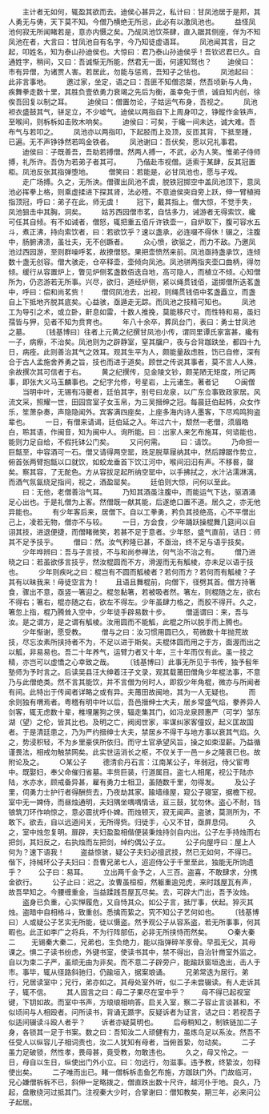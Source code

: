 <!-- { "loadSidebar": true } -->
　　主计者无如何，辄盈其欲而去。迪侯心甚异之，私计曰：甘凤池居于是邦，其人勇无与俦，天下莫不知。今僧乃横绝无所忌，此必有以激凤池也。 
　　益怪凤池何寂无所闻睹若是，意亦内慑之矣。乃觇凤池饮茶肆，直入踞其侧座，佯为不知凤池在者，大言曰：甘凤池自有名字，今乃知徒虚语耳。 
　　凤池闻其言，目之起，叩姓名，知为泰山孙迪侯也。大惊曰：君乃泰山孙迪侯乎！吾钦迟君已久。自通姓字，稍间，又曰：吾诚惭无所能，然君无一面，何遽知驽也？ 
　　迪侯曰：市有异僧，为诸贾人害。若居此，勿能与惩焉，吾知子之怯也。 
　　凤池起曰：此非言事地。 
　　邀过家，坐定，语之曰：吾匪不知僧恣桀，然吾顷新与人角，疾舞拳走数十里，其胜负壹依勇力衰竭之先后为衡，虽幸免于偾，诚自知内创，徐俟吾回复以制之耳。 
　　迪侯曰：僧置勿论，子姑运气布身，吾视之。 
　　凤池袒衣盛鼓其气，骈足立，不少嘘气。迪侯以两指自下上周身叩之，铮鏦作金铁声，至喉间，则柝柝如击败木响矣。 
　　迪侯曰：可矣，于纔一间未达，诚大难。吾布气与若叩之。 
　　凤池亦以两指叩，下起胫而上及顶，反匝其背，下抵至踵，已遍。无不声铮铮然若鸣金铁者。 
　　凤池谢曰：吾伏矣，愿以兄礼事君。 
　　迪侯曰：子既善吾，吾助若搏僧。然两人搏一，不武，必为人笑。惟弟子侍师搏，礼所许。吾伪为若弟子者其可。 
　　乃偕赴市视僧。适索于某肆，反其冠置柜。凤池反张其指弹堕地。 
　　僧笑曰：若能是，必甘凤池也，愿与子戏。 
　　走广场搏。久之，无所泱。僧骤出凤池不虞，脱铁冠掷空中盖凤池顶下，意凤池必挥拳上格，则乘虚揉进下探其肾，法必殪。不意迪侯突自旁上跃，伸一臂植拇指顶冠，呼曰：弟子在此，师无虞！ 
　　冠下，戴其指上。僧大惊，不觉手失，凤池狙击中其胸，洞矣。 
　　姑苏西园僧市茗，自怙多力，诫游者无得索饮，纔可任其自倾。有不如诫者，僧怒，辄把重五佰斤许铁壶一，自炉取下，腹可容水五斗，煮正沸，持向索饮者，曰：若欲饮乎？速以盏承，必连啜不得休！辍之，注腹中，肠腑沸溃，虽壮夫，无不创蹶者。 
　　众心愤，欲驱之，而力不敌。乃邀凤池过西园游，至则群噪呼茗，故撩僧怒。果把壶愤然来前。凤池亟持盏承饮，连倾数十盏无创容。僧大骇走，仓卒释壶，壶倾向凤池。凤池骈两指夹壶口曲柄，得勿倾。缓行从容置炉上，瞥见炉侧茗盏数佰迭自地，高可隐人，而植立不倾。心知僧所为，仍恣游若无所事。兴尽，欲归，道经炉侧，紧以绳贯钱佰，遥掷僧所迭茗盏中，呼曰：偿和尚茗赀！ 
　　僧伺凤池去，出视，则绳贯钱佰中茗盏矗立，而盏自上下抵地齐脱其底矣。心益骇，亟遁走无踪。而凤池之技精可知也。 
　　凤池工为导引之术，或立卧，鼾息如雷，十数人推挽，莫能移尺寸。而性特和易，虽妇孺皆与狎，见者不知为贲育也。 
　　年八十余卒，葬凤台门，表曰：勇士甘凤池之墓。 
　　〔钱基博曰〕往者上元黄之纪撰甘凤池小传，谓同里谭氏家富甚，纔有一子，病瘵，不治矣。凤池则为之辟静室，窒其牖户，夜与合背跏趺坐，都四十九日，病痊。此则善治其气之效耳。观其生平为人，颇能量敌虑胜，饬已自修，深有合于古人孟施舍养勇之旨，技也而进于道矣。顾世之传说其事者，莫不言人人殊，余故撰次其可信者于右。 
　　黄之纪撰传，见金陵文钞，颇芜陋无矩度，所记两事，即张大义马玉麟事也。之纪字允修，号星岩，上元诸生。著者记 
　　○闽僧 
　　当明中叶，无锡有冯夔者，廷伯其字，别号曰龙泉，以广东佥事致政家居。风流文采，照耀一世，田园宫室子女玉帛，为三吴搢绅之冠。每晨廷伯起帏，众女作乐，笙萧杂奏，声隐隐闻外。宾客满四座矣，上座多海内诗人墨客，下尽鸡鸣狗盗辈也。 
　　一日，有僧来请谒，廷伯延之入。年过六十，颓然一老僧，须眉皓白，聆其语，作闽音，知为闽中人。询所能。曰：出家人来乞布施耳，何谘能也，能则力足自给，不假托钵公门矣。 
　　又问何需。 
　　曰：请饮。 
　　乃命担一巨甔至，中容酒可一石。僧又请得两空罂，跣足脱草屦纳其中，然后蹲踞作势立，俯首张两臂抱甔以口就饮，如蛟龙垂首下饮江河中，喉间汩汩有声。不移晷，罄矣。察其容，了无酡色。方从容拔足起所纳空罂中，以手拂拭之，水汁沾濡淋漓，而酒气氛氤绕足指间，视之，酒盈罂矣。 
　　廷伯则大惊，问何以至此。 
　　曰：无他，老僧善治气耳。 
　　乃知其酒虽注腹中，而能运气下达，驱酒涌足心出也。于是礼僧为上客。然僧既一献其能，后遂绝口置不道。居久之，亦无他异能也。 
　　有少年客后来，居僧下。自以工拳勇，矜负其技绝高，心不平僧出己上，凌若无物，僧亦不与较。 
　　一日，方会食，少年踊跃操棍舞几筵间以自诩其技，进退便捷，而僧睹微笑，若甚不足于意者。少年怒，盛气直前，诘日：师其不足予技乎。 
　　僧曰：然。汝气矜隆已甚，不亟治，终不足与语乎技矣。 
　　少年哗辨曰：吾与子言技，不与和尚参禅法，何气治不治之有。 
　　僧乃进晓之曰：若虽欲侈言技乎，然汝棍圆而不方，滑渥而无有觚棱，亦未足以语于技也。 
　　少年则疾叱之曰：棍岂有不圆而觚棱者？若何而方？若何而有觚棱？子其有以昧我来！毋徒空言为！ 
　　且语且舞棍前，向僧下，径劈其首。僧方持箸食，骤出不意，亟竖一箸迎之。棍忽黏箸，若被吸者然。箸左，则棍随之左，欲右不得右；箸右，棍亦随之右，欲左不得左。少年虽肆力格之，而胶不得开。久之，箸忽上指，棍乃腾耸入空中，少年徒手辟易数十步。 
　　僧遥谓曰：来，吾与汝。是之谓方，是之谓有觚棱。汝用圆而不能觚，此棍之所以脱手而上腾也。 
　　少年惭谢，愿受教。 
　　僧与之曰：汝习惯用圆已久，苟微数十年抛荒故技，尽忘汝素所挟持者不为，不足以进于斯矣。夫棍体圆而用之于方，面渥而出之以觚，非易易也。吾二十年养气，运臂力者又十年，三十年而仅有此。虽一技之精，亦岂可以虚憍之心幸致之哉。 
　　〔钱基博曰〕此事无所见于书传，独予髫年塾师为予时言之。后读吴县汪大绅着汪子文录，观其载莆田僧角少年棍法事，不意乃与此僧绝类。然不言其能饮，并不言僧为何时人，即叙少年角棍，微亦与所闻者有间。此特出于传闻者详略之或有异。夫莆田故闽地，其为一人无疑也。 
　　而余则独有喟焉者。粤稽有明中叶以后，吾邑搢绅士大夫，居乡常盛气焰，豢养异人剑客，辄无虑数十辈，椎埋屠狗之侠，辐走集其门，如冯龙泉顾惠严（可学）邹东湖（望）之伦，皆其比也。及明之亡，阀阅世家，率谋纠家客僮奴，起义匡故国者。于是清廷患之，乃为严约搢绅士大夫，禁居乡不得干与地方事以衰其气焰。久之，势浸积轻，不为乡里豪侠所依归。而守土官承望风旨，操之如束湿薪。乃益循谨畏法，相戒勿触禁网矣。此实世运消长之枢，不仅关于一邑一乡之隆衰已也。故附论及之。 
　　○某公子 
　　德清俞丹石言：江南某公子，年弱冠，侍父宦粤中。既娶妇，奉父命催归省墓。丰赀巨装，行道属目。盗七人相尾，视公于陆亦陆，水亦水，顾戒备异甚，雇有勇力士相卫，虽随数千里，勿得发。 
　　及公子里，伺勇力士护行者得酬赀去，乃夜劫其家。踰墙缘屋，窥公子寝室，据檐下视。室中无一婢侍，而昼烛通明，夫妇隅坐喁喁情话，亘三鼓，犹勿休。盗心不耐，铛锒筑刀环作响惊之，意必震扰呼仆婢。而烛顿灭，寂无闻声。盗骇，莫测所为，不敢下。欲去，自以远道间关，无所得赀。归徒手，心又不甘，亟屏息伺。 
　　久之，室中烛忽复明。扉辟，夫妇盈盈相偕便装秉烛持剑自内出。公子左手持烛而右把剑，其妇反之，右执烛而左把剑，绰约偶公子立。 
　　公子向屋呼曰：屋上人何为？速下语我！ 
　　盗益惊骇，疑公子夫妇必擅武技，然已无如何，不得已。偕下，持械环公子夫妇曰：吾曹兄弟七人，迢迢侍公于千里至此，独能无所饷遗乎？ 
　　公子曰：易耳。 
　　立出两千金予之，人三百。盗喜，不敢肆求，分携金欲行。 
　　公子止曰：迟之。汝曹虽桓桓，然躯重逾兕虎，来时践屋瓦有声，故吾早知之。今腰缠重金，当益蹂践吾屋瓦尽矣。去，可辟大门出，吾予汝烛。 
　　盗身已负重，心实惮履危，又自恃其众。如公子言，抵厅事，伏起。猝灭其烛。盗暗中自相格斗，致重创。悉擒而絷之。究不知公子艺何如也。 
　　〔钱基博曰〕人或疑公子艺实无所能，徒以慑盗。然予观公子从容系盗，若无所事事，何其暇也。此正如李广之将兵，不为行阵部伍，必非无所挟恃而然矣。 
　　○秦大秦二 
　　无锡秦大秦二，兄弟也，生负绝力，能以指弹碎羊豕骨。早孤无父，其母课之。惧二子读书纷虑，外键书室，使读书其中，禁不得出，自治针黹室外监之。自以为束二子严，虽顽无由为非矣。而不意二子辟旁户，能踰跃窗垣逸出，击人于市。事毕，辄从径路斜驰归，仍踰垣入，据案琅诵。 
　　兄弟常迭为居行。弟行，兄居读室中；兄行，弟亦如之。其母处室外听，似二子未尝辍读。有人走诉其子，辄不信。 
　　其人固言之曰：母二子果尽在室中乎？ 
　　母不得已起视室键，下钥如故。而室中书声，方琅琅相响答。启关入室，察二子容止言谈甚和，不似顷间与人相殴者。问所读书，背诵无踬字。反疑诉者为证言，诘之曰：若视吾子似适间辍读斗殴人者乎？ 
　　诉者亦疑莫明也。 
　　后母稍知之，制铁链加二子身，各锁其一足于书案。数之曰：吾知汝二人顽健有力，虽炼乌足以系汝。然吾不任受人以纵容儿子相词责也，汝二人犹知有母者，当俯首絷，勿动矣。 
　　二子虽力足破锁，然性孝，畏母甚，竟受教，勿敢违也。 
　　久之，母又怜之。一日，母自以生日，纵使出门外小立。曰：勿远行，勿滋事。违予教，终絷汝，勿释使出矣。 
　　二子唯而出已。睹一僧柝柝击鱼乞布施，方跏趺门外。门故临河，兄心嫌僧柝柝不已，斜伸一足略拨之，僧直跌出数十尺许，越河仆于地。良久，乃起，盘散绕河过抵其门。注视秦大少时，合掌谢曰：僧知教矣，期三年，必来问公子起居。 
